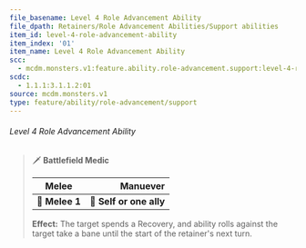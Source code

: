 ```yaml
---
file_basename: Level 4 Role Advancement Ability
file_dpath: Retainers/Role Advancement Abilities/Support abilities
item_id: level-4-role-advancement-ability
item_index: '01'
item_name: Level 4 Role Advancement Ability
scc:
  - mcdm.monsters.v1:feature.ability.role-advancement.support:level-4-role-advancement-ability
scdc:
  - 1.1.1:3.1.1.2:01
source: mcdm.monsters.v1
type: feature/ability/role-advancement/support
---
```


###### Level 4 Role Advancement Ability

> 🗡 **Battlefield Medic**
>
> | **Melee**      |            **Manuever** |
> | -------------- | ----------------------: |
> | **📏 Melee 1** | **🎯 Self or one ally** |
>
> **Effect:** The target spends a Recovery, and ability rolls against the target take a bane until the start of the retainer's next turn.
